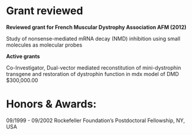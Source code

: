 # Grant reviewed

**Reviewed grant for French Muscular Dystrophy Association AFM (2012)**

Study of nonsense-mediated mRNA decay (NMD) inhibition using small molecules as molecular probes 

**Active grants**

Co-Investigator, Dual-vector mediated reconstitution of mini-dystrophin transgene and restoration of dystrophin function in mdx model of DMD                             $300,000.00

# Honors & Awards:
09/1999 - 09/2002 	     Rockefeller Foundation’s Postdoctoral Fellowship, NY, 			     USA
